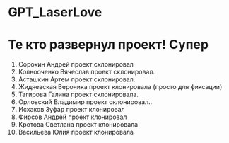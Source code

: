 # GPT_LaserLove

# Те кто развернул проект! Супер

1. Сорокин Андрей проект склонировал
2. Колнооченко Вячеслав проект склонировал.
3. Асташкин Артем проект склонировал.
4. Жидяевская Вероника проект клонировала (просто для фиксации)
5. Тагирова Галина проект склонировала.
6. Орловский Владимир проект склонировал..
7. Исхаков Зуфар проект клонировал
8. Фирсов Андрей проект клонировал
9. Кротова Светлана проект клонировала
10. Васильева Юлия проект клонировала

